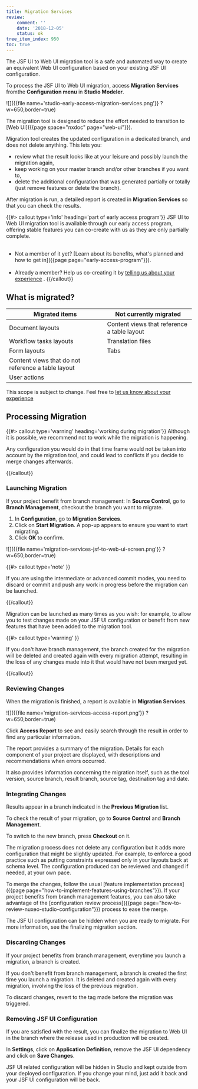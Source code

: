 ```yaml
---
title: Migration Services
review:
    comment: ''
    date: '2018-12-05'
    status: ok
tree_item_index: 950
toc: true
---
```



The JSF UI to Web UI migration tool is a safe and automated way to create an equivalent Web UI configuration based on your existing JSF UI configuration.

To process the JSF UI to Web UI migration, access **Migration Services** fromthe **Configuration menu** in **Studio Modeler**.

![]({{file name='studio-early-access-migration-services.png'}} ?w=650,border=true)

The migration tool is designed to reduce the effort needed to transition to [Web UI]({{page space="nxdoc" page="web-ui"}}).


Migration tool creates the updated configuration in a dedicated branch, and does not delete anything. This lets you:

- review what the result looks like at your leisure and possibly launch the migration again,
- keep working on your master branch and/or other branches if you want to,
- delete the additional configuration that was generated partially or totally (just remove features or delete the branch).

After migration is run, a detailed report is created in **Migration Services** so that you can check the results.

{{#> callout type='info' heading='part of early access program'}}
JSF UI to Web UI migration tool is available through our early access program, offering stable features you can co-create with us as they are only partially complete.<br /><br />

- Not a member of it yet? [Learn about its benefits, what's planned and how to get in]({{page page="early-access-program"}}).
<br /><br />
- Already a member? Help us co-creating it by [telling us about your experience](https://docs.google.com/forms/d/e/1FAIpQLSdoDfpJOnFwkxHAHOk5aq5KHh9myxF6fISugnMzVmvuQSp-fw/viewform?usp=pp_url) </a>.
{{/callout}}

## What is migrated?

| Migrated items | Not currently migrated |
|----------------|-------------------|
| Document layouts | Content views that reference a table layout |
| Workflow tasks layouts | Translation files  |
| Form layouts | Tabs     |
| Content views that do not reference a table layout |     &nbsp;     |
| User actions |        &nbsp;    |

This scope is subject to change. Feel free to [let us know about your experience](https://docs.google.com/forms/d/e/1FAIpQLSdoDfpJOnFwkxHAHOk5aq5KHh9myxF6fISugnMzVmvuQSp-fw/viewform?usp=pp_url)

## Processing Migration

{{#> callout type='warning' heading='working during migration'}}
Although it is possible, we recommend not to work while the migration is happening.

Any configuration you would do in that time frame would not be taken into account by the migration tool, and could lead to conflicts if you decide to merge changes afterwards.

{{/callout}}

### Launching Migration

If your project benefit from branch management: In **Source Control**, go to **Branch Management**, checkout the branch you want to migrate.


1. In **Configuration**, go to **Migration Services**.
1. Click on **Start Migration**.
A pop-up appears to ensure you want to start migrating.
1. Click **OK** to confirm.

![]({{file name='migration-services-jsf-to-web-ui-screen.png'}} ?w=650,border=true)

{{#> callout type='note' }}

If you are using the intermediate or advanced commit modes, you need to discard or commit and push any work in progress before the migration can be launched.

{{/callout}}

Migration can be launched as many times as you wish: for example, to allow you to test changes made on your JSF UI configuration or benefit from new features that have been added to the migration tool.

{{#> callout type='warning' }}

If you don't have branch management, the branch created for the migration will be deleted and created again with every migration attempt, resulting in the loss of any changes made into it that would have not been merged yet.

{{/callout}}

### Reviewing Changes

When the migration is finished, a report is available in **Migration Services**.

![]({{file name='migration-services-access-report.png'}} ?w=650,border=true)

Click **Access Report** to see and easily search through the result in order to find any particular information.


The report provides a summary of the migration. Details for each component of your project are displayed, with descriptions and recommendations when errors occurred.

It also provides information concerning the migration itself, such as the tool version, source branch, result branch, source tag, destination tag and date.

### Integrating Changes

Results appear in a branch indicated in the **Previous Migration** list.

To check the result of your migration, go to  **Source Control** and **Branch Management**.  

To switch to the new branch, press **Checkout** on it.

The migration process does not delete any configuration but it adds more configuration that might be slightly updated. For example, to enforce a good practice such as putting constraints expressed only in your layouts back at schema level. The configuration produced can be reviewed and changed if needed, at your own pace.

To merge the changes, follow the usual [feature implementation process]({{page page="how-to-implement-features-using-branches"}}). If your project benefits from branch management features, you can also take advantage of the [configuration review process]({{page page="how-to-review-nuxeo-studio-configuration"}}) process to ease the merge.

The JSF UI configuration can be hidden when you are ready to migrate. For more information, see the finalizing migration section.

### Discarding Changes

If your project benefits from branch management, everytime you launch a migration, a branch is created.

If you don't benefit from branch management, a branch is created the first time you launch a migration. It is deleted and created again with every migration, involving the loss of the previous migration.

To discard changes, revert to the tag made before the migration was triggered.

### Removing JSF UI Configuration

If you are satisfied with the result, you can finalize the migration to Web UI in the branch where the release used in production will be created.

In **Settings**, click on **Application Definition**, remove the JSF UI dependency and click on **Save Changes**.

JSF UI related configuration will be hidden in Studio and kept outside from your deployed configuration. If you change your mind, just add it back and your JSF UI configuration will be back.
